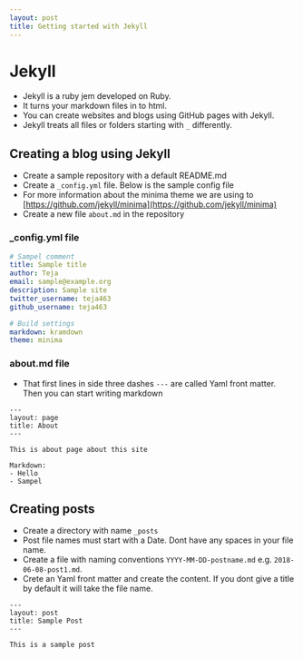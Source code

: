```yaml
---
layout: post
title: Getting started with Jekyll
---
```


# Jekyll

* Jekyll is a ruby jem developed on Ruby.
* It turns your markdown files in to html.
* You can create websites and blogs using GitHub pages with Jekyll.
* Jekyll treats all files or folders starting with `_` differently.

## Creating a blog using Jekyll

* Create a sample repository with a default README.md
* Create a `_config.yml` file. Below is the sample config file
* For more information about the minima theme we are using to [https://github.com/jekyll/minima](https://github.com/jekyll/minima)
* Create a new file `about.md` in the repository

### _config.yml file

```yml
# Sampel comment
title: Sample title
author: Teja
email: sample@example.org
description: Sample site
twitter_username: teja463
github_username: teja463

# Build settings
markdown: kramdown
theme: minima
```

### about.md file

* That first lines in side three dashes `---` are called Yaml front matter. Then you can start writing markdown

```yfm
---
layout: page
title: About
---

This is about page about this site

Markdown:
- Hello
- Sampel
```

## Creating posts

* Create a directory with name `_posts`
* Post file names must start with a Date. Dont have any spaces in your file name.
* Create a file with naming conventions `YYYY-MM-DD-postname.md` e.g. `2018-06-08-post1.md`.
* Crete an Yaml front matter and create the content. If you dont give a title by default it will take the file name.

```
---
layout: post
title: Sample Post
---

This is a sample post

```
